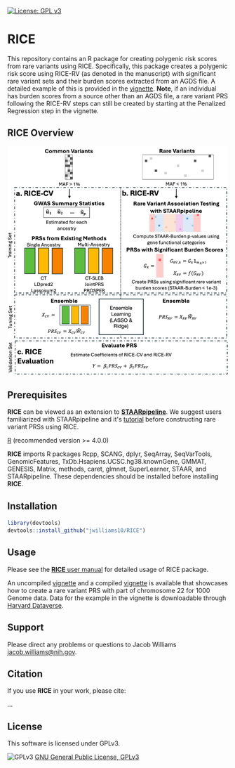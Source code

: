 [![License: GPL v3](https://img.shields.io/badge/License-GPLv3-blue.svg)](https://www.gnu.org/licenses/gpl-3.0)

# RICE
This repository contains an R package for creating polygenic risk scores from rare variants using RICE. Specifically, this package creates a polygenic risk score using RICE-RV (as denoted in the manuscript) with significant rare variant sets and their burden scores extracted from an AGDS file. A detailed example of this is provided in the <a href="https://jwilliams10.github.io/RICE_Vignette">vignette</a>. **Note**, if an individual has burden scores from a source other than an AGDS file, a rare variant PRS following the RICE-RV steps can still be created by starting at the Penalized Regression step in the vignette.

## RICE Overview
![alt text](https://github.com/jwilliams10/RICE/blob/main/docs/RICE_Structure.jpg?raw=true)

## Prerequisites
**RICE** can be viewed as an extension to <a href="https://github.com/xihaoli/STAARpipeline">**STAARpipeline**</a>. We suggest users familiarized with STAARpipeline and it's <a href="https://github.com/xihaoli/STAARpipeline-Tutorial">tutorial</a> before constructing rare variant PRSs using RICE.

<a href="https://www.r-project.org">R</a> (recommended version >= 4.0.0)

**RICE** imports R packages Rcpp, SCANG, dplyr, SeqArray, SeqVarTools, GenomicFeatures, TxDb.Hsapiens.UCSC.hg38.knownGene, GMMAT, GENESIS, Matrix, methods, caret, glmnet, SuperLearner, STAAR, and STAARpipeline. These dependencies should be installed before installing **RICE**.

## Installation
```R
library(devtools)
devtools::install_github("jwilliams10/RICE")
```

## Usage
Please see the <a href="docs/RICE_0.1.0.pdf">**RICE** user manual</a> for detailed usage of RICE package.

An uncompiled <a href="vignettes/RICE_Vignette.Rmd">vignette</a> and a compiled <a href="https://jwilliams10.github.io/RICE_Vignette">vignette</a> is available that showcases how to create a rare variant PRS with part of chromosome 22 for 1000 Genome data. Data for the example in the vignette is downloadable through <a href="https://dataverse.harvard.edu/dataset.xhtml?persistentId=doi:10.7910/DVN/Y7AXYA">Harvard Dataverse</a>.

## Support
Please direct any problems or questions to Jacob Williams <jacob.williams@nih.gov>.

## Citation
If you use **RICE** in your work, please cite:

...

## License
This software is licensed under GPLv3.

![GPLv3](http://www.gnu.org/graphics/gplv3-127x51.png)
[GNU General Public License, GPLv3](http://www.gnu.org/copyleft/gpl.html)
